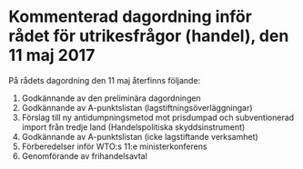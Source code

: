 # Kommenterad dagordning inför rådet för utrikesfrågor (handel), den 11 maj 2017

På rådets dagordning den 11 maj återfinns följande:

1. Godkännande av den preliminära dagordningen
2. Godkännande av A-punktslistan (lagstiftningsöverläggningar)
3. Förslag till ny antidumpningsmetod mot prisdumpad och subventionerad import från tredje land (Handelspolitiska skyddsinstrument)
4. Godkännande av A-punktslistan (icke lagstiftande verksamhet)
5. Förberedelser inför WTO:s 11:e ministerkonferens
6. Genomförande av frihandelsavtal
